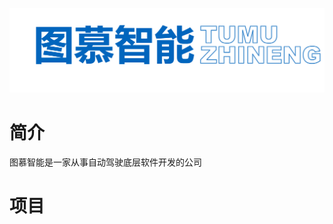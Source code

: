 <p align="center"> <img alt="Logo" src="https://github.com/tumuzhineng/.github/blob/main/profile/logo.png", width = "688";></p>

# 简介

图慕智能是一家从事自动驾驶底层软件开发的公司

# 项目


